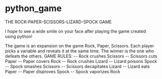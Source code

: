 # python_game
THE ROCK-PAPER-SCISSORS-LIZARD-SPOCK GAME

I hope to see a wide smile on your face after playing the game created using python!

The game is an expansion on the game Rock, Paper, Scissors. 
Each player picks a variable and reveals it at the same time. The winner is the one who defeats the others.
GAME RULES: 
  -- Rock crushes Scissors
  -- Scissors cuts Paper
  -- Paper covers Rock
  -- Rock crushes Lizard
  -- Lizard poisons Spock
  -- Spock smashes Scissors
  -- Scissors decapitates Lizard
  -- Lizard eats Paper
  -- Paper disproves Spock
  -- Spock vaporizes Rock
  

